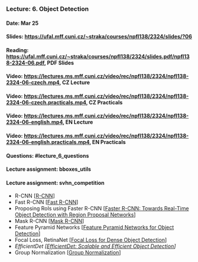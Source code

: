 ### Lecture: 6. Object Detection
#### Date: Mar 25
#### Slides: https://ufal.mff.cuni.cz/~straka/courses/npfl138/2324/slides/?06
#### Reading: https://ufal.mff.cuni.cz/~straka/courses/npfl138/2324/slides.pdf/npfl138-2324-06.pdf, PDF Slides
#### Video: https://lectures.ms.mff.cuni.cz/video/rec/npfl138/2324/npfl138-2324-06-czech.mp4, CZ Lecture
#### Video: https://lectures.ms.mff.cuni.cz/video/rec/npfl138/2324/npfl138-2324-06-czech.practicals.mp4, CZ Practicals
#### Video: https://lectures.ms.mff.cuni.cz/video/rec/npfl138/2324/npfl138-2324-06-english.mp4, EN Lecture
#### Video: https://lectures.ms.mff.cuni.cz/video/rec/npfl138/2324/npfl138-2324-06-english.practicals.mp4, EN Practicals
#### Questions: #lecture_6_questions
#### Lecture assignment: bboxes_utils
#### Lecture assignment: svhn_competition

- R-CNN [[R-CNN](https://arxiv.org/abs/1311.2524)]
- Fast R-CNN [[Fast R-CNN](https://arxiv.org/abs/1504.08083)]
- Proposing RoIs using Faster R-CNN [[Faster R-CNN: Towards Real-Time Object Detection with Region Proposal Networks](https://arxiv.org/abs/1506.01497)]
- Mask R-CNN [[Mask R-CNN](https://arxiv.org/abs/1703.06870)]
- Feature Pyramid Networks [[Feature Pyramid Networks for Object Detection](https://arxiv.org/abs/1612.03144)]
- Focal Loss, RetinaNet [[Focal Loss for Dense Object Detection](https://arxiv.org/abs/1708.02002)]
- _EfficientDet [[EfficientDet: Scalable and Efficient Object Detection](https://arxiv.org/abs/1911.09070)]_
- Group Normalization [[Group Normalization](https://arxiv.org/abs/1803.08494)]
